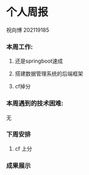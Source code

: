 # 个人周报

祝向博 202119185

### 本周工作:

1. 还是springboot速成

2. 搭建数据管理系统的后端框架
3. cf掉分

### 本周遇到的技术困难:

无

### 下周安排

1. cf 上分

### 成果展示
